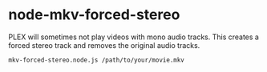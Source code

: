 # node-mkv-forced-stereo
PLEX will sometimes not play videos with mono audio tracks.  This creates a forced stereo track and removes the original audio tracks.

`mkv-forced-stereo.node.js /path/to/your/movie.mkv`

